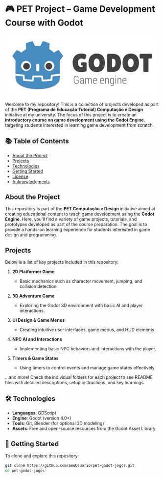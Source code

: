 # 🎮 PET Project – Game Development Course with Godot
![Godot Logo](images/godot-logo.svg)

Welcome to my repository! This is a collection of projects developed as part of the **PET (Programa de Educação Tutorial) Computação e Design** initiative at my university. The focus of this project is to create an **introductory course on game development using the Godot Engine**, targeting students interested in learning game development from scratch.

## 📚 Table of Contents

- [About the Project](#about-the-project)
- [Projects](#projects)
- [Technologies](#technologies)
- [Getting Started](#getting-started)
- [License](#license)
- [Acknowledgments](#acknowledgments)
  
## About the Project

This repository is part of the **PET Computação e Design** initiative aimed at creating educational content to teach game development using the **Godot Engine**. Here, you'll find a variety of game projects, tutorials, and prototypes developed as part of the course preparation. The goal is to provide a hands-on learning experience for students interested in game design and programming.

## Projects

Below is a list of key projects included in this repository:

1. **2D Platformer Game**
   - Basic mechanics such as character movement, jumping, and collision detection.

2. **3D Adventure Game**
   - Exploring the Godot 3D environment with basic AI and player interactions.

3. **UI Design & Game Menus**
   - Creating intuitive user interfaces, game menus, and HUD elements.

4. **NPC AI and Interactions**
   - Implementing basic NPC behaviors and interactions with the player.

5. **Timers & Game States**
   - Using timers to control events and manage game states effectively.

...and more! Check the individual folders for each project to see README files with detailed descriptions, setup instructions, and key learnings.

## 🛠 Technologies

- **Languages**: GDScript
- **Engine**: Godot (version 4.0+)
- **Tools**: Git, Blender (for optional 3D modeling)
- **Assets**: Free and open-source resources from the Godot Asset Library

## 🚀 Getting Started

To clone and explore this repository:

```bash
git clone https://github.com/SeuUsuario/pet-godot-jogos.git
cd pet-godot-jogos
